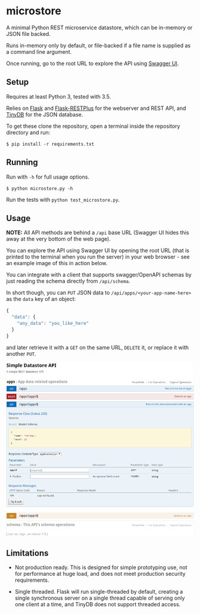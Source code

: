 # microstore

A minimal Python REST microservice datastore, which can be in-memory or JSON file backed.

Runs in-memory only by default, or file-backed if a file name is supplied as a command line argument.

Once running, go to the root URL to explore the API using [Swagger UI](http://swagger.io/swagger-ui/).

## Setup

Requires at least Python 3, tested with 3.5.

Relies on [Flask](http://flask.pocoo.org/docs/0.11/) and [Flask-RESTPlus](https://flask-restplus.readthedocs.io/en/stable/index.html) for the webserver and REST API, and [TinyDB](https://tinydb.readthedocs.io/en/latest/) for the JSON database.

To get these clone the repository, open a terminal inside the repository directory and run:

```shell
$ pip install -r requirements.txt
```

## Running

Run with `-h` for full usage options.

```shell
$ python microstore.py -h
```

Run the tests with `python test_microstore.py`.

## Usage

**NOTE:** All API methods are behind a `/api` base URL (Swagger UI hides this away at the very bottom of the web page).

You can explore the API using Swagger UI by opening the root URL (that is printed to the terminal when you run the server) in your web browser - see an example image of this in action below.

You can integrate with a client that supports swagger/OpenAPI schemas by just reading the schema directly from `/api/schema`.

In short though, you can `PUT` JSON data to `/api/apps/<your-app-name-here>` as the `data` key of an object:

```javascript
{
  "data": {
    "any_data": "you_like_here"
  }
}
```

and later retrieve it with a `GET` on the same URL, `DELETE` it, or replace it with another `PUT`.

![Swagger UI example](images/swaggerui.png "Swagger UI example")

## Limitations

- Not production ready. This is designed for simple prototyping use, not for performance at huge load, and does not meet production security requirements.

- Single threaded. Flask will run single-threaded by default, creating a single synchronous server on a single thread capable of serving only one client at a time, and TinyDB does not support threaded access.

